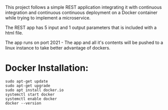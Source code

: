 This project follows a simple REST application integrating it with continuous integration and continuous continuous deployment on a Docker container while trying to implement a microservice.  

The REST app has 5 input and 1 output parameters that is included with a html file.

The app runs on port 2021 - The app and all it's contents will be pushed to a linux instance to take better advantage of dockers.

# Docker Installation: 
```
sudo apt-get update
sudo apt-get upgrade
sudo apt install docker.io
systemctl start docker
systemctl enable docker
docker --version
```


